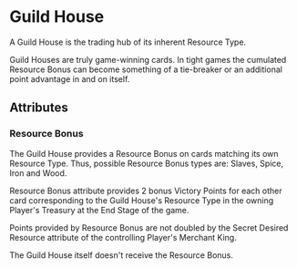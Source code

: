 # Guild House

A Guild House is the trading hub of its inherent Resource Type.

Guild Houses are truly game-winning cards. In tight games the cumulated Resource Bonus can become something of a tie-breaker or an additional point advantage in and on itself.

## Attributes

### Resource Bonus

The Guild House provides a Resource Bonus on cards matching its own Resource Type. Thus, possible Resource Bonus types are: Slaves, Spice, Iron and Wood.

Resource Bonus attribute provides 2 bonus Victory Points for each other card corresponding to the Guild House's Resource Type in the owning Player's Treasury at the End Stage of the game.

Points provided by Resource Bonus are not doubled by the Secret Desired Resource attribute of the controlling Player's Merchant King.

The Guild House itself doesn't receive the Resource Bonus.
